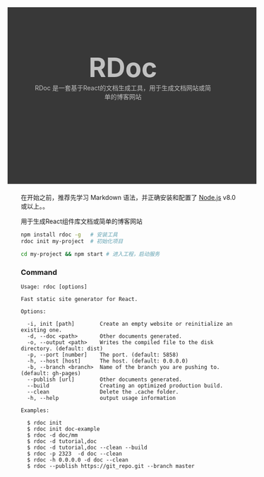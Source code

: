 <!--
title: RDoc
layout: IndexLayout
visible: true
-->

<style>
.markdown{
  padding: 0 30px;
}
.jumbotron {
  position: relative;
  background-color: #383838;
  margin: 0 -30px 20px -30px;
  padding-top: 100px;
  padding-left: 59px;
  padding-right: 100px;
  min-height: 300px;
  color: #c1c1c1;
}
.jumbotron-title {
  font-size: 60px;
  font-weight: bold;
  text-align: center;
}
.jumbotron-des {
  text-align: center;
}
</style>
<div class="jumbotron">
  <div class="jumbotron-title">RDoc </div>
  <div class="jumbotron-des">RDoc 是一套基于React的文档生成工具，用于生成文档网站或简单的博客网站</div>
</div>

在开始之前，推荐先学习 Markdown 语法，并正确安装和配置了 [Node.js](https://nodejs.org) v8.0 或以上。。

用于生成React组件库文档或简单的博客网站

```bash
npm install rdoc -g   # 安装工具
rdoc init my-project  # 初始化项目

cd my-project && npm start # 进入工程，启动服务
```


### Command

```shell
Usage: rdoc [options]

Fast static site generator for React.

Options:

  -i, init [path]        Create an empty website or reinitialize an existing one.
  -d, --doc <path>       Other documents generated.
  -o, --output <path>    Writes the compiled file to the disk directory. (default: dist)
  -p, --port [number]    The port. (default: 5858)
  -h, --host [host]      The host. (default: 0.0.0.0)
  -b, --branch <branch>  Name of the branch you are pushing to. (default: gh-pages)
  --publish [url]        Other documents generated.
  --build                Creating an optimized production build.
  --clean                Delete the .cache folder.
  -h, --help             output usage information

Examples:

  $ rdoc init
  $ rdoc init doc-example
  $ rdoc -d doc/mm
  $ rdoc -d tutorial,doc
  $ rdoc -d tutorial,doc --clean --build
  $ rdoc -p 2323  -d doc --clean
  $ rdoc -h 0.0.0.0 -d doc --clean
  $ rdoc --publish https://git_repo.git --branch master
```

